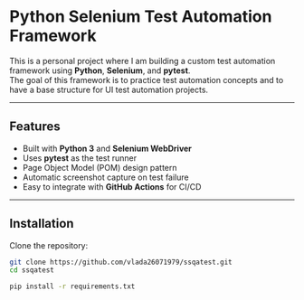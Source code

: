 # Python Selenium Test Automation Framework

This is a personal project where I am building a custom test automation framework using **Python**, **Selenium**, and **pytest**.  
The goal of this framework is to practice test automation concepts and to have a base structure for UI test automation projects.

---

## Features
- Built with **Python 3** and **Selenium WebDriver**
- Uses **pytest** as the test runner
- Page Object Model (POM) design pattern
- Automatic screenshot capture on test failure
- Easy to integrate with **GitHub Actions** for CI/CD

---

## Installation

Clone the repository:
```bash
git clone https://github.com/vlada26071979/ssqatest.git
cd ssqatest

pip install -r requirements.txt

